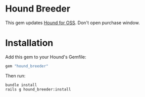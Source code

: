 Hound Breeder
===================

This gem updates [Hound for OSS](https://github.com/thoughtbot/hound). Don't open purchase window.

Installation
=======

Add this gem to your Hound's Gemfile:

```ruby
gem "hound_breeder"
```

Then run:

```
bundle install
rails g hound_breeder:install
```
